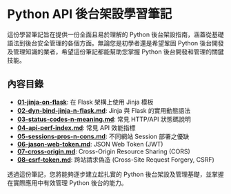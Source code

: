 # Python API 後台架設學習筆記

這份學習筆記旨在提供一份全面且易於理解的 Python 後台架設指南，涵蓋從基礎語法到後台安全管理的各個方面。無論您是初學者還是希望鞏固 Python 後台開發及管理知識的業者，希望這份筆記都能幫助您掌握 Python 後台開發和管理的關鍵技能。

## 內容目錄

- [**01-jinja-on-flask**](01-jinja-on-flask.md): 在 Flask 架構上使用 Jinja 模板
- [**02-dyn-bind-jinja-n-flask.md**](02-dyn-bind-jinja-n-flask.md): Jinja 與 Flask 的實用動態語法
- [**03-status-codes-n-meaning.md**](03-status-codes-n-meaning.md): 常見 HTTP/API 狀態碼說明
- [**04-api-perf-index.md**](04-api-perf-index.md): 常見 API 效能指標
- [**05-sessions-pros-n-cons.md**](05-sessions-pros-n-cons.md): 不同網站 Session 部署之優缺
- [**06-jason-web-token.md**](06-jason-web-token.md): JSON Web Token (JWT)
- [**07-cross-origin.md**](07-cross-origin.md): Cross-Origin Resource Sharing (CORS)
- [**08-csrf-token.md**](08-csrf-token.md): 跨站請求偽造 (Cross-Site Request Forgery, CSRF)

透過這份筆記，您將能夠逐步建立起扎實的 Python 後台架設及管理基礎，並掌握在實際應用中有效管理 Python 後台的能力。
